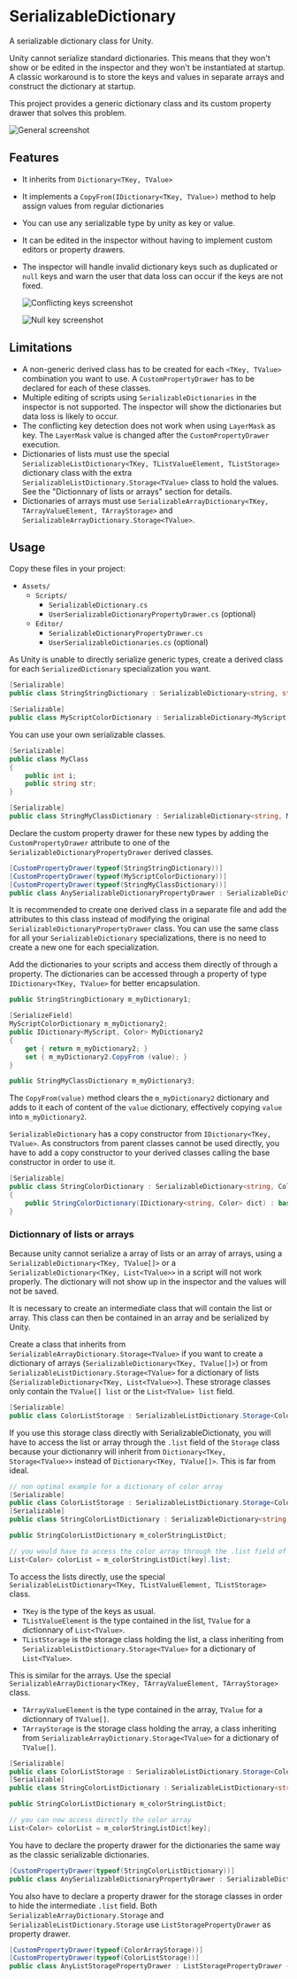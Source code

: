 # SerializableDictionary
A serializable dictionary class for Unity.

Unity cannot serialize standard dictionaries. This means that they won't show or be edited in the inspector
and they won't be instantiated at startup. A classic workaround is to store the keys and values in separate arrays
and construct the dictionary at startup.

This project provides a generic dictionary class and its custom property drawer that solves this problem.

![General screenshot](docs/SerializableDictionary_screenshot1.png)

## Features

- It inherits from `Dictionary<TKey, TValue>`
- It implements a `CopyFrom(IDictionary<TKey, TValue>)` method to help assign values from regular dictionaries
- You can use any serializable type by unity as key or value. 
- It can be edited in the inspector without having to implement custom editors or property drawers.
- The inspector will handle invalid dictionary keys such as duplicated or `null` keys and warn the user that data loss can occur if the keys are not fixed.
    
    ![Conflicting keys screenshot](docs/SerializableDictionary_screenshot2.png)

    ![Null key screenshot](docs/SerializableDictionary_screenshot3.png)


## Limitations
- A non-generic derived class has to be created for each `<TKey, TValue>` combination you want to use. A `CustomPropertyDrawer` has to be declared for each of these classes.
- Multiple editing of scripts using `SerializableDictionaries` in the inspector is not supported. The inspector will show the dictionaries but data loss is likely to occur.
- The conflicting key detection does not work when using `LayerMask` as key. The `LayerMask` value is changed after the `CustomPropertyDrawer` execution.
- Dictionaries of lists must use the special `SerializableListDictionary<TKey, TListValueElement, TListStorage>` dictionary class with the extra `SerializableListDictionary.Storage<TValue>` class to hold the values. See the "Dictionnary of lists or arrays" section for details.
- Dictionaries of arrays must use `SerializableArrayDictionary<TKey, TArrayValueElement, TArrayStorage>` and `SerializableArrayDictionary.Storage<TValue>`.


## Usage

Copy these files in your project:
- `Assets/`
    - `Scripts/`
        - `SerializableDictionary.cs`
        - `UserSerializableDictionaryPropertyDrawer.cs` (optional)
    - `Editor/`
        - `SerializableDictionaryPropertyDrawer.cs`
        - `UserSerializableDictionaries.cs` (optional)

As Unity is unable to directly serialize generic types, create a derived class for each `SerializedDictionary` specialization you want.
```csharp
[Serializable]
public class StringStringDictionary : SerializableDictionary<string, string> {}

[Serializable]
public class MyScriptColorDictionary : SerializableDictionary<MyScript, Color> {}
```

You can use your own serializable classes.
```csharp
[Serializable]
public class MyClass
{
    public int i;
    public string str;
}

[Serializable]
public class StringMyClassDictionary : SerializableDictionary<string, MyClass> {}
```



Declare the custom property drawer for these new types by adding the `CustomPropertyDrawer` attribute to one of the `SerializableDictionaryPropertyDrawer` derived classes.

```csharp
[CustomPropertyDrawer(typeof(StringStringDictionary))]
[CustomPropertyDrawer(typeof(MyScriptColorDictionary))]
[CustomPropertyDrawer(typeof(StringMyClassDictionary))]
public class AnySerializableDictionaryPropertyDrawer : SerializableDictionaryPropertyDrawer {}
```

It is recommended to create one derived class in a separate file and add the attributes to this class instead of modifying the original `SerializableDictionaryPropertyDrawer` class.
You can use the same class for all your `SerializableDictionary` specializations, there is no need to create a new one for each specialization.

Add the dictionaries to your scripts and access them directly of through a property.
The dictionaries can be accessed through a property of type `IDictionary<TKey, TValue>` for better encapsulation.

```csharp
public StringStringDictionary m_myDictionary1;

[SerializeField]
MyScriptColorDictionary m_myDictionary2;
public IDictionary<MyScript, Color> MyDictionary2
{
    get { return m_myDictionary2; }
    set { m_myDictionary2.CopyFrom (value); }
}

public StringMyClassDictionary m_myDictionary3;
```

The `CopyFrom(value)` method clears the `m_myDictionary2` dictionary and adds to it each of content of the `value` dictionary,  effectively copying `value` into `m_myDictionary2`.

`SerializableDictionary` has a copy constructor from `IDictionary<TKey, TValue>`. As constructors from parent classes cannot be used directly, you have to add a copy constructor to your derived classes calling the base constructor in order to use it.

```csharp
[Serializable]
public class StringColorDictionary : SerializableDictionary<string, Color>
{
    public StringColorDictionary(IDictionary<string, Color> dict) : base(dict) {}
}
```

### Dictionnary of lists or arrays

Because unity cannot serialize a array of lists or an array of arrays, using a `SerializableDictionary<TKey, TValue[]>` or a `SerializableDictionary<TKey, List<TValue>>` in a script will not work properly. The dictionary will not show up in the inspector and the values will not be saved.

It is necessary to create an intermediate class that will contain the list or array. This class can then be contained in an array and be serialized by Unity.

Create a class that inherits from `SerializableArrayDictionary.Storage<TValue>` if you want to create a dictionary of arrays (`SerializableDictionary<TKey, TValue[]>`) or from `SerializableListDictionary.Storage<TValue>` for a dictionary of lists (`SerializableDictionary<TKey, List<TValue>>`). These strorage classes only contain the `TValue[] list` or the `List<TValue> list` field.

```csharp
[Serializable]
public class ColorListStorage : SerializableListDictionary.Storage<Color> {}
```

If you use this storage class directly with SerializableDictionaty, you will have to access the list or array through the `.list` field of the `Storage` class because your dictionanry will inherit from `Dictionary<TKey, Storage<TValue>>` instead of `Dictionary<TKey, TValue[]>`. This is far from ideal.

```csharp
// non optimal example for a dictionary of color array
[Serializable]
public class ColorListStorage : SerializableListDictionary.Storage<Color> {}
[Serializable]
public class StringColorListDictionary : SerializableDictionary<string, ColorListStorage> {}

public StringColorListDictionary m_colorStringListDict;

// you would have to access the color array through the .list field of ColorListStorage
List<Color> colorList = m_colorStringListDict[key].list;
```

To access the lists directly, use the special `SerializableListDictionary<TKey, TListValueElement, TListStorage>` class.
- `TKey` is the type of the keys as usual.
- `TListValueElement` is the type contained in the list, `TValue` for a dictionnary of `List<TValue>`. 
- `TListStorage` is the storage class holding the list, a class inheriting from `SerializableListDictionary.Storage<TValue>` for a dictionary of `List<TValue>`.

This is similar for the arrays. Use the special `SerializableArrayDictionary<TKey, TArrayValueElement, TArrayStorage>` class.
- `TArrayValueElement` is the type contained in the array, `TValue` for a dictionnary of `TValue[]`. 
- `TArrayStorage` is the storage class holding the array, a class inheriting from `SerializableArrayDictionary.Storage<TValue>` for a dictionary of `TValue[]`.

```csharp
[Serializable]
public class ColorListStorage : SerializableListDictionary.Storage<Color> {}
[Serializable]
public class StringColorListDictionary : SerializableListDictionary<string, Color, ColorListStorage> {}

public StringColorListDictionary m_colorStringListDict;

// you can now access directly the color array
List<Color> colorList = m_colorStringListDict[key];
```

You have to declare the property drawer for the dictionaries the same way as the classic serializable dictionaries.

```csharp
[CustomPropertyDrawer(typeof(StringColorListDictionary))]
public class AnySerializableDictionaryPropertyDrawer : SerializableDictionaryPropertyDrawer {}
```

You also have to declare a property drawer for the storage classes in order to hide the intermediate `.list` field. Both `SerializableArrayDictionary.Storage` and `SerializableListDictionary.Storage` use `ListStoragePropertyDrawer` as property drawer.

```csharp
[CustomPropertyDrawer(typeof(ColorArrayStorage))]
[CustomPropertyDrawer(typeof(ColorListStorage))]
public class AnyListStoragePropertyDrawer : ListStoragePropertyDrawer {}
```